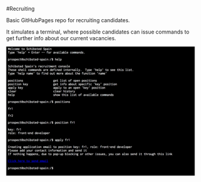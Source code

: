 #Recruiting


Basic GitHubPages repo for recruiting candidates.

It simulates a terminal, where possible candidates can issue commands to get further info about our current vacancies.

![Screenshot](./screenshot.png)
